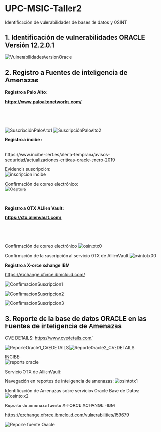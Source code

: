 # UPC-MSIC-Taller2
Identificación de vulerabilidades de bases de datos y OSINT

<h2><strong>1. Identificación de vulnerabilidades ORACLE Versión 12.2.0.1</h2></strong>

![VulnerabilidadesVersionOracle](https://user-images.githubusercontent.com/50051493/57171721-b47f8700-6ddc-11e9-9565-b9ec2aa885fa.PNG)


<h2><strong>2. Registro a Fuentes de inteligencia de Amenazas</strong></h2>
<p><strong>Registro a Palo Alto:&nbsp;</strong></p>
<p><strong><a href="https://www.paloaltonetworks.com/">https://www.paloaltonetworks.com/</a></strong></p>
<p>&nbsp;</p>
<p>&nbsp;</p>

![SuscripciónPaloAlto1](https://user-images.githubusercontent.com/50051518/57171682-37eca880-6ddc-11e9-9d77-83d535d631b5.JPG)
![SuscripciónPaloAlto2](https://user-images.githubusercontent.com/50051518/57171687-463ac480-6ddc-11e9-8b79-3b992d06004c.JPG)

<p><strong>Registro a incibe :&nbsp;</strong></p> <br/>
https://www.incibe-cert.es/alerta-temprana/avisos-seguridad/actualizaciones-criticas-oracle-enero-2019

Evidencia suscripción:<br/>
![inscripcion incibe](https://user-images.githubusercontent.com/50051421/57171748-1213d380-6ddd-11e9-99a6-6818db51a263.PNG)

Confirmación de correo electrónico:<br/>
![Captura](https://user-images.githubusercontent.com/50051421/57172159-f9f28300-6de1-11e9-9333-1cd58698bad9.PNG)



<br/>
<p><strong>Registro a OTX ALlien Vault:&nbsp;</strong></p>
<p><strong><a href="https://otx.alienvault.com/">https://otx.alienvault.com/</a></strong></p>
<p>&nbsp;</p>
<p>&nbsp;</p>

Confirmación de correo electrónico
![osintotx0](https://user-images.githubusercontent.com/48939055/57171841-21dfe780-6dde-11e9-8126-417b861e8dcd.jpg)

Confirmación de la suscripción al servicio OTX de AllienVault
![osintotx00](https://user-images.githubusercontent.com/48939055/57171873-856a1500-6dde-11e9-9104-6ebb3ab1ff7e.jpg)




<p><strong>Registro a X-orce xchange IBM</strong></p>

https://exchange.xforce.ibmcloud.com/

![ConfirmacionSuscripcion1](https://user-images.githubusercontent.com/50051493/57172051-9c116b80-6de0-11e9-8ee2-a2ae5e1bdc55.PNG)

![ConfirmacionSuscripcion2](https://user-images.githubusercontent.com/50051493/57172052-a0d61f80-6de0-11e9-866c-0bdee2afd531.PNG)


![ConfirmacionSuscripcion3](https://user-images.githubusercontent.com/50051493/57172056-a5023d00-6de0-11e9-9b2c-2b6122c910ca.PNG)


<h2><strong>3. Reporte de la base de datos ORACLE en las Fuentes de inteligencia de Amenazas</strong></h2>

CVE DETAILS:
https://www.cvedetails.com/

![ReporteOracle1_CVEDETAILS](https://user-images.githubusercontent.com/50051518/57171799-ac741700-6ddd-11e9-99f7-61e35c24e866.jpg)
![ReporteOracle2_CVEDETAILS](https://user-images.githubusercontent.com/50051518/57171806-b5fd7f00-6ddd-11e9-9c8f-c698769942ca.jpg)

INCIBE:<br/>
![reporte oracle](https://user-images.githubusercontent.com/50051421/57171749-1213d380-6ddd-11e9-8a04-d6e430887f02.PNG)

Servicio OTX de AllienVault:

Navegación en reportes de inteligencia de amenazas:
![osintotx1](https://user-images.githubusercontent.com/48939055/57171842-21dfe780-6dde-11e9-86ea-d211915b32e0.jpg)

Identificación de Amenazas sobre servicios Oracle Base de Datos:
![osintotx2](https://user-images.githubusercontent.com/48939055/57171843-21dfe780-6dde-11e9-87a8-6e83b9340fc0.jpg)


Reporte de amenaza fuente X-FORCE XCHANGE -IBM


https://exchange.xforce.ibmcloud.com/vulnerabilities/159679


![Reporte  fuente Oracle](https://user-images.githubusercontent.com/50051493/57172306-cd3f6b00-6de3-11e9-9493-40fcc817a589.PNG)




